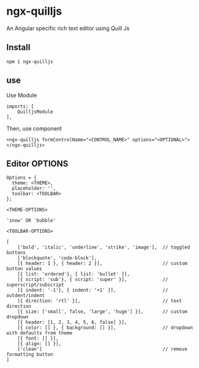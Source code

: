 # ngx-quilljs

An Angular specific rich text editor using Quill Js

## Install

`npm i ngx-quilljs`

## use
Use Module
```...
imports: [
    QuilljsModule
],
```
Then, use component

```
<ngx-quilljs formControlName="<CONTROL_NAME>" options="<OPTIONAL>"></ngx-quilljs>
```
## Editor OPTIONS

```
Options = {
  theme: <THEME>, 
  placeholder: '',
  toolbar: <TOOLBAR>
};
```

`<THEME-OPTIONS>`

```
'snow' OR 'bubble'

```

`<TOOLBAR-OPTIONS>`

```
[
	['bold', 'italic', 'underline', 'strike', 'image'],  // toggled buttons
	['blockquote', 'code-block'],
	[{ header: 1 }, { header: 2 }],                      // custom button values
	[{ list: 'ordered'}, { list: 'bullet' }],
	[{ script: 'sub'}, { script: 'super' }],             // superscript/subscript
	[{ indent: '-1'}, { indent: '+1' }],                 // outdent/indent
	[{ direction: 'rtl' }],                              // text direction
	[{ size: ['small', false, 'large', 'huge'] }],       // custom dropdown
	[{ header: [1, 2, 3, 4, 5, 6, false] }],
	[{ color: [] }, { background: [] }],                 // dropdown with defaults from theme
	[{ font: [] }],
	[{ align: [] }],
	['clean']                                            // remove formatting button
]
```